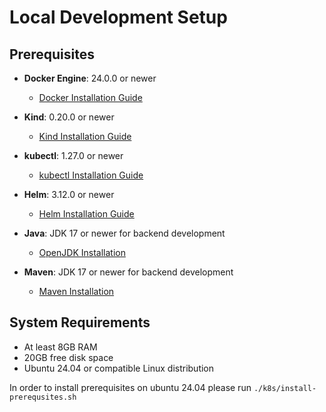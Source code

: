 # Local Development Setup

## Prerequisites

- **Docker Engine**: 24.0.0 or newer
    - [Docker Installation Guide](https://docs.docker.com/engine/install/ubuntu/#install-using-the-repository)

- **Kind**: 0.20.0 or newer
    - [Kind Installation Guide](https://kind.sigs.k8s.io/docs/user/quick-start/#installation)

- **kubectl**: 1.27.0 or newer
    - [kubectl Installation Guide](https://kubernetes.io/docs/tasks/tools/install-kubectl/)

- **Helm**: 3.12.0 or newer
    - [Helm Installation Guide](https://helm.sh/docs/intro/install/)

- **Java**: JDK 17 or newer for backend development
    - [OpenJDK Installation](https://openjdk.org/install/)

- **Maven**: JDK 17 or newer for backend development
  - [Maven Installation](https://maven.apache.org/download.cgi)

## System Requirements

- At least 8GB RAM
- 20GB free disk space
- Ubuntu 24.04 or compatible Linux distribution

In order to install prerequisites on ubuntu 24.04 please run
`./k8s/install-prerequsites.sh`